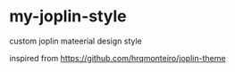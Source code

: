 # my-joplin-style
custom joplin mateerial design style

inspired from https://github.com/hrqmonteiro/joplin-theme
